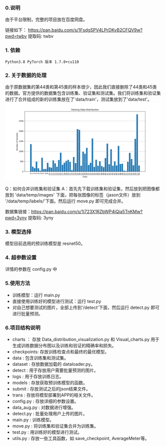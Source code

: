 ### 0.说明
由于平台限制，完整的项目放在百度网盘。

链接如下： https://pan.baidu.com/s/1FsdgSPV4LPrDKvB2CFQV9w?pwd=twbv 提取码: twbv 


### 1. 依赖

    Python3.8 PyTorch 版本 1.7.0+cu110

### 2. 关于数据的处理

由于原数据集的第44类和第45类的样本很少，因此我们直接删除了44类和45类的数据。官方提供的数据集包含训练集、验证集和测试集。我们将训练集和验证集进行了合并组成的新的训练集放在了'data/train'，测试集放到了'data/test'。
![数据分布](./charts/data_distribution.png)

Q：如何合并训练集和验证集
A：首先先下载训练集和验证集，然后放到把图像都放到 'data/temp/images' 下面，把每张图像的标签（jason文件）放到 '/data/temp/labels/'下面。然后运行 move.py 即可完成合并。

数据集链接：https://pan.baidu.com/s/1i723X1RZbWP4iQia5TnKMw?pwd=3yny 提取码: 3yny 


### 3. 模型选择

模型目前选用的预训练模型是 resnet50。

### 4. 超参数设置

详情的参数在 config.py 中

### 5.使用方法

- 训练模型：运行 main.py
- 直接使用训练好的模型进行测试：运行 test.py
- 对自己想要测试的图片，全部上传到'/detect'下面，然后运行 detect.py 即可进行批量预测。

### 6.项目结构说明

- charts ： 存放 Data_distribution_visualization.py 和 Visual_charts.py 用于生成训练数据分布图以及训练和验证的精确率和损失。
- checkpoints: 存放训练检查点和最终的最优模型。
- data : 包含训练集和测试集。
- dataset : 存放数据加载的 dataloader.py。
- detect : 用于存放用户需要批量预测的图片。
- logs : 用于存放训练日志。
- models : 存放获取预训练模型的函数。
- submit : 存放测试之后的json结果文件。
- trans : 存放将模型部署到APP的相关文件。
- config.py : 存放详细的参数设置。
- data_aug.py : 对数据进行增强。
- detect.py : 批量处理用户上传的图片。
- main.py : 训练模型。
- move.py : 将训练集和验证集合并为训练集。
- test.py : 用训练好的模型进行测试。
- utils.py : 存放一些工具函数，如 save_checkpoint, AverageMeter等。
